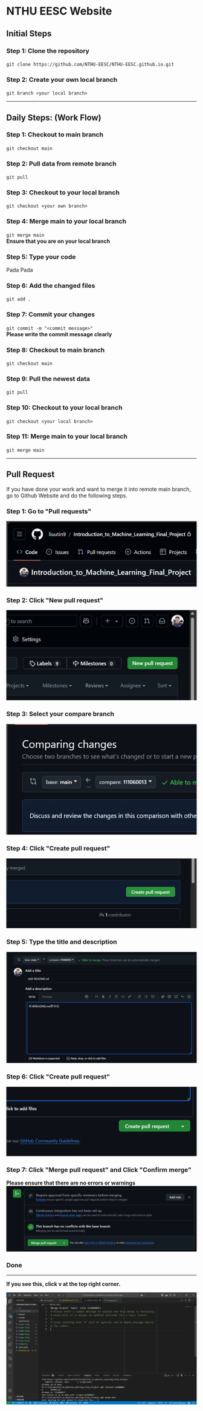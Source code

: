 # NTHU EESC Website

## Initial Steps

### Step 1: Clone the repository

`git clone https://github.com/NTHU-EESC/NTHU-EESC.github.io.git`

### Step 2: Create your own local branch

`git branch <your local branch>`

---

## Daily Steps: (Work Flow)

### Step 1: Checkout to main branch

`git checkout main`

### Step 2: Pull data from remote branch

`git pull`

### Step 3: Checkout to your local branch

`git checkout <your own branch>`

### Step 4: Merge main to your local branch

`git merge main`  
**Ensure that you are on your local branch**

### Step 5: Type your code

Pada Pada

### Step 6: Add the changed files

`git add .`

### Step 7: Commit your changes

`git commit -m "<commit message>"`  
**Please write the commit message clearly**

### Step 8: Checkout to main branch

`git checkout main`

### Step 9: Pull the newest data

`git pull`

### Step 10: Checkout to your local branch

`git checkout <your local branch>`

### Step 11: Merge main to your local branch

`git merge main`

---

## Pull Request

If you have done your work and want to merge it into remote main branch, go to Github Website and do the following steps.

### Step 1: Go to "Pull requests"

![readme_images/image.png](readme_images/image.png)

### Step 2: Click "New pull request"

![alt text](readme_images/image-1.png)

### Step 3: Select your compare branch

![alt text](readme_images/image-2.png)

### Step 4: Click "Create pull request"

![alt text](readme_images/image-3.png)

### Step 5: Type the title and description

![alt text](readme_images/image-4.png)

### Step 6: Click "Create pull request"

![alt text](readme_images/image-5.png)

### Step 7: Click "Merge pull request" and Click "Confirm merge"

**Please ensure that there are no errors or warnings**
![alt text](readme_images/image-6.png)

### Done

---

**If you see this, click v at the top right corner.**

![alt text](readme_images/image-7.png)
